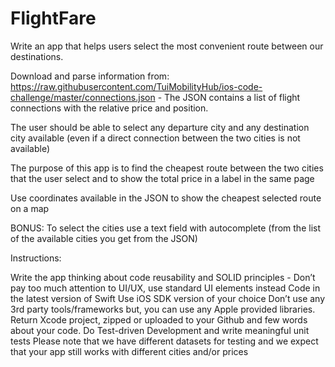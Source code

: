 # FlightFare
Write an app that helps users select the most convenient route between our destinations.
 
Download and parse information from: https://raw.githubusercontent.com/TuiMobilityHub/ios-code-challenge/master/connections.json - The JSON contains a list of flight connections with the relative price and position.
 
The user should be able to select any departure city and any destination city available (even if a direct connection between the two cities is not available)
 
The purpose of this app is to find the cheapest route between the two cities that the user select and to show the total price in a label in the same page
 
Use coordinates available in the JSON to show the cheapest selected route on a map
 
BONUS: To select the cities use a text field with autocomplete (from the list of the available cities you get from the JSON)
 
 
Instructions:
 
Write the app thinking about code reusability and SOLID principles - Don’t pay too much attention to UI/UX, use standard UI elements instead
Code in the latest version of Swift
Use iOS SDK version of your choice
Don’t use any 3rd party tools/frameworks but, you can use any Apple provided libraries.
Return Xcode project, zipped or uploaded to your Github and few words about your code.
Do Test-driven Development and write meaningful unit tests
Please note that we have different datasets for testing and we expect that your app still works with different cities and/or prices
